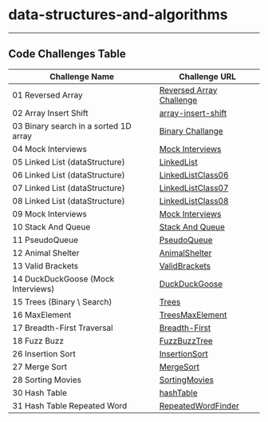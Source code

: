 # data-structures-and-algorithms

---

## Code Challenges Table

| Challenge Name                        | Challenge URL                                            |
|---------------------------------------|----------------------------------------------------------|
| 01 Reversed Array                     | [Reversed Array Challenge](./CodeChallenge01/Main.java)  |
| 02 Array Insert Shift                 | [array-insert-shift](./CodeChallange02/Main.java)        |
| 03 Binary search in a sorted 1D array | [Binary Challange](./CodeChallange03/CodeChallange03.md) |
| 04 Mock Interviews                    | [Mock Interviews](./CodeChallange04/CodeChallange04.md)  |
| 05 Linked List (dataStructure)        | [LinkedList](./LinkedList/LinkedList.md)                 |
| 06 Linked List (dataStructure)        | [LinkedListClass06](./LinkedList/LinkedListClass06.md)   |
| 07 Linked List (dataStructure)        | [LinkedListClass07](./LinkedList/LinkedListClass07.md)   |
| 08 Linked List (dataStructure)        | [LinkedListClass08](./LinkedList/LinkedListClass08.md)   |
| 09 Mock Interviews                    | [Mock Interviews](./LinkedList/LinkedListClass09.md)     |
| 10 Stack And Queue                    | [Stack And Queue](./StackAndQueue/StackAndQueue.md)      |
| 11 PseudoQueue                        | [PseudoQueue](./StackAndQueue/PseudoQueue.md)            |
| 12 Animal Shelter                     | [AnimalShelter](./StackAndQueue/AnimalShelter.md)        |
| 13 Valid Brackets                     | [ValidBrackets](./StackAndQueue/ValidBrackets.md)        |
| 14 DuckDuckGoose (Mock Interviews)    | [DuckDuckGoose](./StackAndQueue/DuckDuckGoose.md)        |
| 15 Trees (Binary \\ Search)           | [Trees](./Trees/Trees.md)                                |
| 16 MaxElement                         | [TreesMaxElement](./Trees/Max.md)                        |
| 17 Breadth-First Traversal            | [Breadth-First](./Trees/breadthFirst.md)                 |
| 18 Fuzz Buzz                          | [FuzzBuzzTree](./Trees/FuzzBuzzTree.md)                  |
| 26 Insertion Sort                     | [InsertionSort](./InsertionSort/InsertionSort.md)        |
| 27 Merge Sort                         | [MergeSort](./mergeSort/mergeSort.md)                    |
| 28 Sorting Movies                     | [SortingMovies](./SortingMovies/SortingMovies.md)        |
| 30 Hash Table                         | [hashTable](./hashTable/HashTable.md)                    |
| 31 Hash Table Repeated Word           | [RepeatedWordFinder](hashTable%2FRepeatedWordFinder.md)  |

